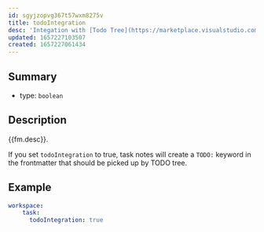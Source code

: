 ```yaml
---
id: sgyjzopvg367t57wxm8275v
title: todoIntegration
desc: 'Integation with [Todo Tree](https://marketplace.visualstudio.com/items?itemName=Gruntfuggly.todo-tree)'
updated: 1657227103507
created: 1657227061434
---
```


## Summary
- type: `boolean`

## Description

{{fm.desc}}.

If you set `todoIntegration` to true, task notes will create a `TODO:` keyword in the frontmatter that should be picked up by TODO tree.

## Example

```yaml
workspace:
    task:
      todoIntegration: true
```

